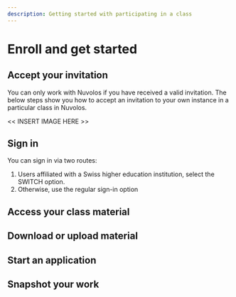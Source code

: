 ```yaml
---
description: Getting started with participating in a class
---
```


# Enroll and get started

## Accept your invitation

You can only work with Nuvolos if you have received a valid invitation. The below steps show you how to accept an invitation to your own instance in a particular class in Nuvolos.

&lt;&lt; INSERT IMAGE HERE &gt;&gt;

## Sign in

You can sign in via two routes:

1. Users affiliated with a Swiss higher education institution, select the SWITCH option.
2. Otherwise, use the regular sign-in option

## Access your class material



## Download or upload material



## Start an application



## Snapshot your work







